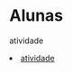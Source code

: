 # Alunas
 atividade
 <li><a href="https://camillyvitoria585.github.io/Estudos/Alunas/Ana e Camilly">atividade</a></li>